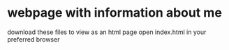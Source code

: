 # webpage with information about me
download these files
to view as an html page open index.html in your preferred browser
